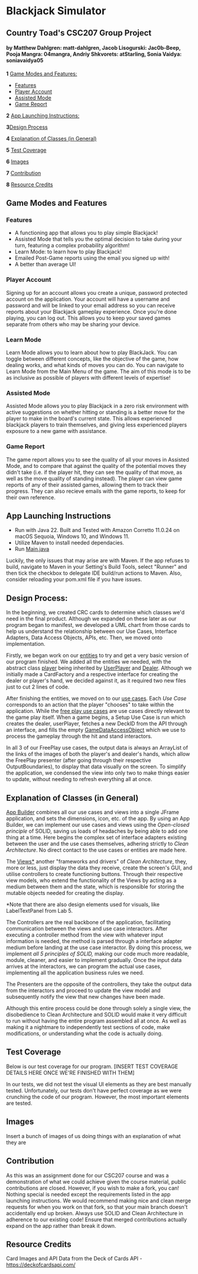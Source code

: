 # **Blackjack Simulator**
## Country Toad's CSC207 Group Project

#### by Matthew Dahlgren: matt-dahlgren, Jacob Lisogurski: Jac0b-Beep, Pooja Mangra: 04mangra, Andriy Shkvorets: atStarling, Sonia Vaidya: soniavaidya05

**1** [Game Modes and Features:](#game-modes-and-features)
- [Features](#features)
- [Player Account](#player-account)
- [Assisted Mode](#assisted-mode)
- [Game Report](#game-report)

**2** [App Launching Instructions:](#app-launching-instructions)

**3**[Design Process](#design-process)

**4** [Explanation of Classes (in General)](#explanation-of-classes-in-general)

**5** [Test Coverage](#test-coverage)

**6** [Images](#images)

**7** [Contribution](#contribution)

**8** [Resource Credits](#resource-credits)

## Game Modes and Features
### Features
- A functioning app that allows you to play simple Blackjack!
- Assisted Mode that tells you the optimal decision to take during your turn, featuring a complex probability algorithm!
- Learn Mode: to learn how to play Blackjack!
- Emailed Post-Game reports using the email you signed up with!
- A better than average UI!

### Player Account
Signing up for an account allows you create a unique, password protected account on the application. Your
account will have a username and password and will be linked to your email address so you can receive reports
about your Blackjack gameplay experience. Once you're done playing, you can log out. This allows you to keep your saved
games separate from others who may be sharing your device. 

### Learn Mode
Learn Mode allows you to learn about how to play BlackJack. You can toggle between different concepts, like the 
objective of the game, how dealing works, and what kinds of moves you can do. You can navigate to Learn Mode from the 
Main Menu of the game. The aim of this mode is to be as inclusive as possible of players with different 
levels of expertise!

### Assisted Mode
Assisted Mode allows you to play Blackjack in a zero risk environment with active suggestions on whether hitting or
standing is a better move for the player to make in the board's current state. This allows experienced blackjack players
to train themselves, and giving less experienced players exposure to a new game with assistance. 

### Game Report
The game report allows you to see the quality of all your moves in Assisted Mode, and to compare that against the 
quality of the potential moves they didn't take (i.e. if the player hit, they can see the quality of that move, 
as well as the move quality of standing instead). The player can view game reports of any of their assisted games, 
allowing them to track their progress. They can also recieve emails with the game reports, to keep for their own 
reference.

## App Launching Instructions
- Run with Java 22. Built and Tested with Amazon Corretto 11.0.24 on macOS Sequoia, Windows 10, and Windows 11.
- Utilize Maven to install needed dependacies.
- Run [Main.java](./src/main/java/app/Main.java)

Luckily, the only issues that may arise are with Maven. If the app refuses to build, navigate to Maven in your 
Setting's Build Tools, select "Runner" and then tick the checkbox to delegate IDE build/run actions to Maven.
Also, consider reloading your pom.xml file if you have issues.

## Design Process:
In the beginning, we created CRC cards to determine which classes we'd need in the final product. Although we expanded
on these later as our program began to manifest, we developed a UML chart from those cards to help us understand
the relationship between our Use Cases, Interface Adapters, Data Access Objects, APIs, etc. Then, we moved onto
implementation.

Firstly, we began work on our [entities](./src/main/java/entities) to try and get a very basic version of our program
finished. We added all the entities we needed, with the abstract class [player](./src/main/java/entities/Player.java) being inherited by
[UserPlayer](./src/main/java/entities/UserPlayer.java) and [Dealer](./src/main/java/entities/Dealer.java).
Although we initially made a CardFactory and a respective interface for creating the dealer or player's hand, we decided
against it, as it required two new files just to cut 2 lines of code.

After finishing the entities, we moved on to our [use cases](./src/main/java/use_case).
Each *Use Case* corresponds to an action that the player "chooses" to take within the application. While the 
[free play use cases](./src/main/java/use_case/freeplay) are use cases directly relevant to the game play itself. When
a game begins, a Setup Use Case is run which creates the dealer, userPlayer, fetches a new DeckID from the API through
an interface, and fills the empty [GameDataAccessObject](./src/main/java/data_access/GameDataAccessObject.java) which 
we use to process the gameplay through the hit and stand interactors.

In all 3 of our FreePlay use cases, the output data is always an ArrayList of the links of the images of both the
player's and dealer's hands, which allow the FreePlay presenter (after going through their respective OutputBoundaries),
to display that data visually on the screen. To simplify the application, we condensed the view into only two to make
things easier to update, without needing to refresh everything all at once.

## Explanation of Classes (in General)
[App Builder](./src/main/java/app/AppBuilder.java) combines all our use cases and views into a single JFrame application, 
and sets the dimensions, icon, etc. of the app. By using an App Builder, we can implement our use cases and views using
the *Open-closed principle* of SOLID, saving us loads of headaches by being able to add one thing at a time. Here begins
the complex set of interface adapters existing between the user and the use cases themselves, adhering strictly to
*Clean Architecture*. No direct contact to the use cases or entities are made here.

The [Views*](./src/main/java/view) another "frameworks and drivers" of *Clean Architecture*, they, more or less, just
display the data they receive, create the screen's GUI, and utilise controllers to create functioning buttons. Through
their respective view models, who extend the functionality of the Views by acting as a medium between them and the
state, which is responsible for storing the mutable objects needed for creating the display.

*Note that there are also design elements used for visuals, like LabelTextPanel from Lab 5.

The Controllers are the real backbone of the application, facilitating communication between the views and use case
interactors. After executing a controller method from the view with whatever input information is needed, the method
is parsed through a interface adapter medium before landing at the use case interactor. By doing this process, we
implement *all 5 principles of SOLID,* making our code much more readable, module, cleaner, and easier to implement
gradually. Once the input data arrives at the interactors, we can program the actual use cases, implementing all the
application business rules we need.

The Presenters are the opposite of the controllers, they take the output data from the interactors and proceed
to update the view model and subsequently notify the view that new changes have been made.

Although this entire process could be done through solely a single view, the disobedience to Clean Architecture and
SOLID would make it very difficult to run without having the entire program assembled all at once. As well as
making it a nightmare to independently test sections of code, make modifications, or understanding what the code
is actually doing.

## Test Coverage
Below is our test coverage for our program. [INSERT TEST COVERAGE DETAILS HERE ONCE WE'RE FINISHED WITH THEM]

In our tests, we did not test the visual UI elements as they are best manually tested. Unfortunately, our tests don't
have perfect coverage as we were crunching the code of our program. However, the most important elements are tested.

## Images
Insert a bunch of images of us doing things with an explanation of what they are

## Contribution
As this was an assignment done for our CSC207 course and was a demonstration of what we could achieve given the course
material, public contributions are closed. However, if you wish to make a fork, you can! Nothing special is needed
except the requirements listed in the app launching instructions. We would recommend making nice and clean merge
requests for when you work on that fork, so that your main branch doesn't accidentally end up broken. Always use
SOLID and Clean Architecture in adherence to our existing code! Ensure that merged contributions actually expand on
the app rather than break it down.


## Resource Credits
 Card Images and API Data from the Deck of Cards API - https://deckofcardsapi.com/